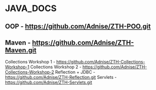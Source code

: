 # JAVA_DOCS
## OOP - https://github.com/Adnise/ZTH-POO.git
## Maven - https://github.com/Adnise/ZTH-Maven.git
Collections Workshop 1 - https://github.com/Adnise/ZTH-Collections-Workshop-1
Collections Workshop 2 - https://github.com/Adnise/ZTH-Collections-Workshop-2
Reflection + JDBC - https://github.com/Adnise/ZTH-Reflection.git
Servlets - https://github.com/Adnise/ZTH-Servlets.git
